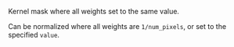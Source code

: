 Kernel mask where all weights set to the same value.

Can be normalized where all weights are `1/num_pixels`, or set to the specified `value`.